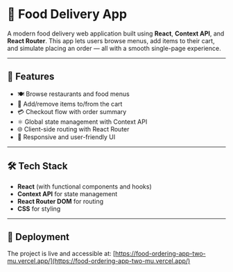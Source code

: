 # 🍔 Food Delivery App

A modern food delivery web application built using **React**, **Context API**, and **React Router**. This app lets users browse menus, add items to their cart, and simulate placing an order — all with a smooth single-page experience.

---

## 🚀 Features

- 🍽️ Browse restaurants and food menus
- 🛒 Add/remove items to/from the cart
- 💳 Checkout flow with order summary
- ⚛️ Global state management with Context API
- 🌐 Client-side routing with React Router
- 🎨 Responsive and user-friendly UI

---

## 🛠️ Tech Stack

- **React** (with functional components and hooks)
- **Context API** for state management
- **React Router DOM** for routing
- **CSS** for styling

---

## 🚀 Deployment

The project is live and accessible at: [https://food-ordering-app-two-mu.vercel.app/](https://food-ordering-app-two-mu.vercel.app/)



